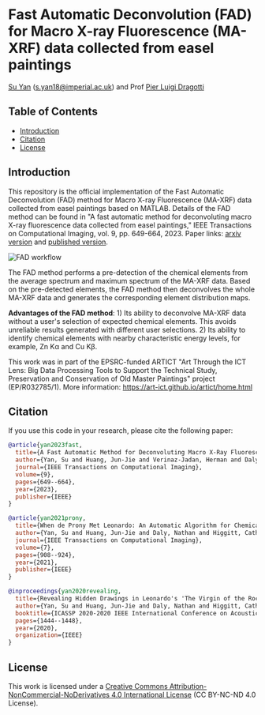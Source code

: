 # Fast Automatic Deconvolution (FAD) for Macro X-ray Fluorescence (MA-XRF) data collected from easel paintings

[Su Yan](https://profiles.imperial.ac.uk/s.yan18) ([s.yan18@imperial.ac.uk](mailto:s.yan18@imperial.ac.uk)) and Prof [Pier Luigi Dragotti](https://www.commsp.ee.ic.ac.uk/%7Epld/)

## Table of Contents

- [Introduction](#introduction)
- [Citation](#citation)
- [License](#license)

## Introduction

This repository is the official implementation of the Fast Automatic Deconvolution (FAD) method for Macro X-ray Fluorescence (MA-XRF) data collected from easel paintings based on MATLAB. Details of the FAD method can be found in "A fast automatic method for deconvoluting macro X-ray fluorescence data collected from easel paintings," IEEE Transactions on Computational Imaging, vol. 9, pp. 649-664, 2023. Paper links: [arxiv version](https://arxiv.org/abs/2210.17496) and [published version](https://ieeexplore.ieee.org/document/10158498).

![FAD workflow]([http://url/to/img.png](https://github.com/Su828/XRF_fast_deconvolution/blob/main/doc/workflow.png))

The FAD method performs a pre-detection of the chemical elements from the average spectrum and maximum spectrum of the MA-XRF data. Based on the pre-detected elements, the FAD method then deconvolves the whole MA-XRF data and generates the corresponding element distribution maps.

**Advantages of the FAD method**: 1) Its ability to deconvolve MA-XRF data without a user's selection of expected chemical elements. This avoids unreliable results generated with different user selections. 2) Its ability to identify chemical elements with nearby characteristic energy levels, for example, Zn K&alpha; and Cu K&beta;. 

This work was in part of the EPSRC-funded ARTICT "Art Through the ICT Lens: Big Data Processing Tools to Support the Technical Study, Preservation and Conservation of Old Master Paintings" project (EP/R032785/1). More information: https://art-ict.github.io/artict/home.html

## Citation

If you use this code in your research, please cite the following paper:

```bibtex
@article{yan2023fast,
  title={A Fast Automatic Method for Deconvoluting Macro X-Ray Fluorescence Data Collected From Easel Paintings},
  author={Yan, Su and Huang, Jun-Jie and Verinaz-Jadan, Herman and Daly, Nathan and Higgitt, Catherine and Dragotti, Pier Luigi},
  journal={IEEE Transactions on Computational Imaging},
  volume={9},
  pages={649--664},
  year={2023},
  publisher={IEEE}
}
```
```bibtex
@article{yan2021prony,
  title={When de Prony Met Leonardo: An Automatic Algorithm for Chemical Element Extraction From Macro X-Ray Fluorescence Data},
  author={Yan, Su and Huang, Jun-Jie and Daly, Nathan and Higgitt, Catherine and Dragotti, Pier Luigi},
  journal={IEEE Transactions on Computational Imaging},
  volume={7},
  pages={908--924},
  year={2021},
  publisher={IEEE}
}
```
```bibtex
@inproceedings{yan2020revealing,
  title={Revealing Hidden Drawings in Leonardo's 'The Virgin of the Rocks' from MACRO X-RAY Fluorescence Scanning Data through Element Line Localisation},
  author={Yan, Su and Huang, Jun-Jie and Daly, Nathan and Higgitt, Catherine and Dragotti, Pier Luigi},
  booktitle={ICASSP 2020-2020 IEEE International Conference on Acoustics, Speech and Signal Processing (ICASSP)},
  pages={1444--1448},
  year={2020},
  organization={IEEE}
}
```

## License

This work is licensed under a [Creative Commons Attribution-NonCommercial-NoDerivatives 4.0 International License](https://creativecommons.org/licenses/by-nc-nd/4.0/) (CC BY-NC-ND 4.0 License).
